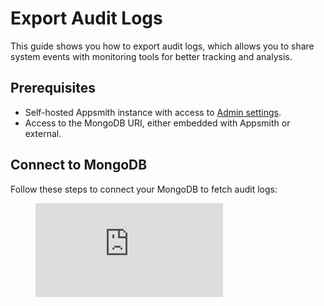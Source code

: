 # Export Audit Logs


This guide shows you how to export audit logs, which allows you to share system events with monitoring tools for better tracking and analysis.




## Prerequisites

- Self-hosted Appsmith instance with access to [Admin settings](/getting-started/setup/instance-configuration#admin-settings).
- Access to the MongoDB URI, either embedded with Appsmith or external.


## Connect to MongoDB

Follow these steps to connect your MongoDB to fetch audit logs:


<dd>


<div style={{ position: "relative", paddingBottom: "calc(50.52% + 41px)", height: 0, width: "100%" }}>
  <iframe
    src="https://demo.arcade.software/VORqZSvYo0RPYVSq46Li?embed"
    frameBorder="0"
    loading="lazy"
    webkitAllowFullScreen
    mozAllowFullScreen
    allowFullScreen
    allow="fullscreen"
    style={{ position: "absolute", top: 0, left: 0, width: "100%", height: "100%" }}
    title="Appsmith | Connect Data"
  />
</div>



</dd>


1. In Appsmith, open the **Admin settings** page from the top-right corner.

2. Open the Advanced tab, and copy the **MongoDB URI**. If the URI is not available, open the environment variable file (`docker.env` for Docker or `values.yaml` for Kubernetes) and copy the `APPSMITH_DB_URL`. The URI looks like:




<dd>

```js
mongodb://appsmith:Oabc123@localhost:27017/appsmith
```


</dd>


2. Create a new MongoDB datasource using the MongoDB URI:

<dd>

- For external MongoDB, use the provided URI or configure it according to your MongoDB setup.

- For embedded MongoDB (internal), append `?authsource=appsmith` to the end of the URI, like this:

<dd>

```js
mongodb://appsmith:Oabc123@localhost:27017/appsmith?authsource=appsmith
```

</dd>

For more information on how to configure the MongoDB datasource, see [MongoDB](/connect-data/reference/querying-mongodb#connection-parameters).


</dd>


## Process and format logs

Follow these steps to fetch audit logs and format the data into a format suitable for monitoring tools:


1. Create a new Workflow in the same workspace where the MongoDB datasource was configured. See [Create workflow](/workflows/tutorials/create-workflow#create-workflow).

2. Create a new MongoDB query to fetch logs from the `auditlog` **Collection** and configure the parameters as needed. 

<dd>

*Example -* To fetch the raw logs displaying detailed application usage information, follow these steps:


- Set the **Command** to `Find documents(s)`, the **Collection** to `auditlog`, and configure the query like this:


```js
{
  "event": {
    "$in": ["page.viewed", "query.executed"]
  },
  "application.name": {
    "$not": { "$regex": /untitled/i }
  },
  "application.mode": "view",
  "timestamp": {
    "$gte": ISODate("{{this.params.fromDate}}"),
    "$lte": ISODate("{{this.params.toDate}}")
  }
}
```

- Set the **Sort** property to `{"timestamp": -1}` to display the most recent logs first.

- Configure the **Projection** property to include only the necessary fields:


```js
{ 
  event: 1, 
  "workspace.name": 1, 
  "resource.name": 1, 
  "resource.type": 1, 
  "application.mode": 1, 
  "application.name": 1, 
  "user.name": 1, 
  "user.email": 1, 
  timestamp: 1, 
  metadata: 1 
}
```

`{{this.params.data}}` allows you to pass data between the workflow and queries. For more information, see [Pass Parameters to Workflows](/workflows/reference/pass-parameters-to-workflows).



</dd>

3. In the **Main** JSObject of the workflow, add code to run and fetch the raw logs from the MongoDB query:

<dd>

*Example -* This code shows how to use the existing `executeWorkflow` method to fetch logs from MongoDB for a specified date range using `fromDate` and `toDate` parameters.

```js
export default {
  async executeWorkflow(fromDate, toDate) {
    try {
      // Execute the query and get the response
      const response = await rawlogs.run({
        fromDate: fromDate,
        toDate: toDate
      });

      console.log("Response from rawlogs:", response);

      // Extract data from the response
      const rawLogs = response.data;
    } catch (error) {
      console.error("Error fetching raw logs:", error.message);
    }
  }
};
```

</dd>





4. Update the JS code to format the fetched data into the required structure if needed.



## Send data to monitoring tool

Follow these steps to send your logs to monitoring tools via API. This section uses the [Segment API](https://segment.com/docs/connections/sources/catalog/libraries/server/http-api/) as an example.



1. In the same workflow, create a new API query that sends data to the monitoring platform. 

<dd>

*Example*: To send the formatted raw logs to [Segment](https://segment.com/), you can use:

- URL: `POST https://api.segment.io/v1/batch`

- In the body, select JSON and set it to: `{{this.params.data}}`


</dd>


2. In the Main JS code, add the logic to execute the query and send the formatted data to the API.


<dd>

*Example -* To send the formatted raw logs to the Segment API, you can include the following code in your workflow:

```js
export default {
  async executeWorkflow(fromDate, toDate) {
    try {
      // Execute the query and get the response
      const response = await rawlogs.run({
        fromDate: fromDate,
        toDate: toDate
      });

      console.log("Response from rawlogs:", response);

      // Extract data from the response
      const rawLogs = response.data;

      // Send the raw logs data to the Segment API
      try {
        const apiResponse = await segment.run({ data: rawLogs });
        console.log("Data sent successfully to Segment API:", apiResponse);
        return true;
      } catch (error) {
        console.error("Error sending data to Segment API:", error.message);
        return false;
      }
      
    } catch (error) {
      console.error("Error fetching raw logs:", error.message);
    }
  }
};
```

</dd>


3. If you want to automate this process from an external system, set up a webhook trigger to execute the workflow and pass the required parameters. For instance, you can use the webhook URL to initiate a cron job. See [Enable Webhook trigger](/workflows/tutorials/create-workflow#enable-webhook-trigger).



## See also

- [Workflows](/workflows)
- [Monitor App Usage](/build-apps/how-to-guides/usage-app)
- [Download data](/reference/appsmith-framework/widget-actions/download#format-and-download-data)